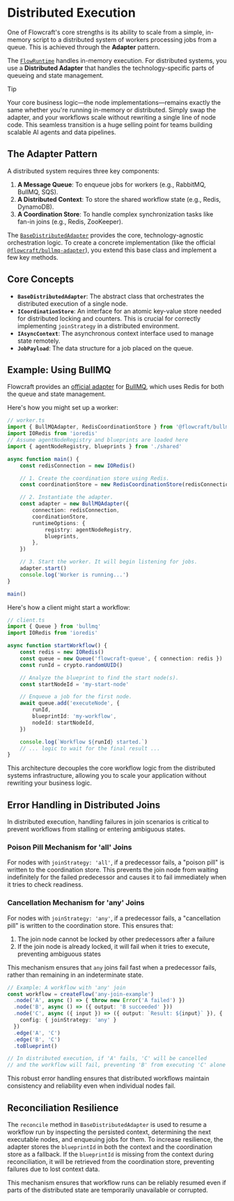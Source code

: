 # Distributed Execution

One of Flowcraft's core strengths is its ability to scale from a simple, in-memory script to a distributed system of workers processing jobs from a queue. This is achieved through the **Adapter** pattern.

The [`FlowRuntime`](/api/runtime#flowruntime-class) handles in-memory execution. For distributed systems, you use a **Distributed Adapter** that handles the technology-specific parts of queueing and state management.

> [!TIP]
> Your core business logic—the node implementations—remains exactly the same whether you're running in-memory or distributed. Simply swap the adapter, and your workflows scale without rewriting a single line of node code. This seamless transition is a huge selling point for teams building scalable AI agents and data pipelines.

## The Adapter Pattern

A distributed system requires three key components:
1.  **A Message Queue**: To enqueue jobs for workers (e.g., RabbitMQ, BullMQ, SQS).
2.  **A Distributed Context**: To store the shared workflow state (e.g., Redis, DynamoDB).
3.  **A Coordination Store**: To handle complex synchronization tasks like fan-in joins (e.g., Redis, ZooKeeper).

The [`BaseDistributedAdapter`](/api/distributed-adapter#basedistributedadapter-abstract-class) provides the core, technology-agnostic orchestration logic. To create a concrete implementation (like the official [`@flowcraft/bullmq-adapter`](/guide/adapters/bullmq)), you extend this base class and implement a few key methods.

## Core Concepts

-   **`BaseDistributedAdapter`**: The abstract class that orchestrates the distributed execution of a single node.
-   **`ICoordinationStore`**: An interface for an atomic key-value store needed for distributed locking and counters. This is crucial for correctly implementing `joinStrategy` in a distributed environment.
-   **`IAsyncContext`**: The asynchronous context interface used to manage state remotely.
-   **`JobPayload`**: The data structure for a job placed on the queue.

## Example: Using BullMQ

Flowcraft provides an [official adapter](/guide/adapters/bullmq) for [BullMQ](https://bullmq.io/), which uses Redis for both the queue and state management.

Here's how you might set up a worker:

```typescript
// worker.ts
import { BullMQAdapter, RedisCoordinationStore } from '@flowcraft/bullmq-adapter'
import IORedis from 'ioredis'
// Assume agentNodeRegistry and blueprints are loaded here
import { agentNodeRegistry, blueprints } from './shared'

async function main() {
	const redisConnection = new IORedis()

	// 1. Create the coordination store using Redis.
	const coordinationStore = new RedisCoordinationStore(redisConnection)

	// 2. Instantiate the adapter.
	const adapter = new BullMQAdapter({
		connection: redisConnection,
		coordinationStore,
		runtimeOptions: {
			registry: agentNodeRegistry,
			blueprints,
		},
	})

	// 3. Start the worker. It will begin listening for jobs.
	adapter.start()
	console.log('Worker is running...')
}

main()
```

Here's how a client might start a workflow:

```typescript
// client.ts
import { Queue } from 'bullmq'
import IORedis from 'ioredis'

async function startWorkflow() {
	const redis = new IORedis()
	const queue = new Queue('flowcraft-queue', { connection: redis })
	const runId = crypto.randomUUID()

	// Analyze the blueprint to find the start node(s).
	const startNodeId = 'my-start-node'

	// Enqueue a job for the first node.
	await queue.add('executeNode', {
		runId,
		blueprintId: 'my-workflow',
		nodeId: startNodeId,
	})

	console.log(`Workflow ${runId} started.`)
	// ... logic to wait for the final result ...
}
```
This architecture decouples the core workflow logic from the distributed systems infrastructure, allowing you to scale your application without rewriting your business logic.

## Error Handling in Distributed Joins

In distributed execution, handling failures in join scenarios is critical to prevent workflows from stalling or entering ambiguous states.

### Poison Pill Mechanism for 'all' Joins

For nodes with `joinStrategy: 'all'`, if a predecessor fails, a "poison pill" is written to the coordination store. This prevents the join node from waiting indefinitely for the failed predecessor and causes it to fail immediately when it tries to check readiness.

### Cancellation Mechanism for 'any' Joins

For nodes with `joinStrategy: 'any'`, if a predecessor fails, a "cancellation pill" is written to the coordination store. This ensures that:

1. The join node cannot be locked by other predecessors after a failure
2. If the join node is already locked, it will fail when it tries to execute, preventing ambiguous states

This mechanism ensures that `any` joins fail fast when a predecessor fails, rather than remaining in an indeterminate state.

```typescript
// Example: A workflow with 'any' join
const workflow = createFlow('any-join-example')
  .node('A', async () => { throw new Error('A failed') })
  .node('B', async () => ({ output: 'B succeeded' }))
  .node('C', async ({ input }) => ({ output: `Result: ${input}` }), {
    config: { joinStrategy: 'any' }
  })
  .edge('A', 'C')
  .edge('B', 'C')
  .toBlueprint()

// In distributed execution, if 'A' fails, 'C' will be cancelled
// and the workflow will fail, preventing 'B' from executing 'C' alone
```

This robust error handling ensures that distributed workflows maintain consistency and reliability even when individual nodes fail.

## Reconciliation Resilience

The `reconcile` method in `BaseDistributedAdapter` is used to resume a workflow run by inspecting the persisted context, determining the next executable nodes, and enqueuing jobs for them. To increase resilience, the adapter stores the `blueprintId` in both the context and the coordination store as a fallback. If the `blueprintId` is missing from the context during reconciliation, it will be retrieved from the coordination store, preventing failures due to lost context data.

This mechanism ensures that workflow runs can be reliably resumed even if parts of the distributed state are temporarily unavailable or corrupted.
